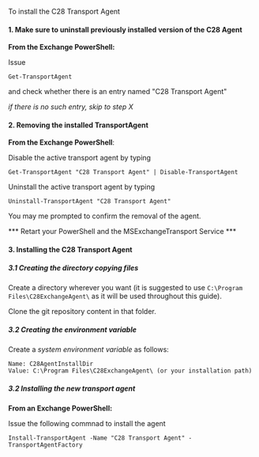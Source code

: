 To install the C28 Transport Agent

#### 1. Make sure to uninstall previously installed version of the C28 Agent

**From the Exchange PowerShell:**

Issue 

``` 
Get-TransportAgent
```

 and check whether there is an entry named "C28 Transport Agent"

*if there is no such entry, skip to step X*

#### 2. Removing the installed TransportAgent

**From the Exchange PowerShell**:

Disable the active transport agent by typing 

``` 
Get-TransportAgent "C28 Transport Agent" | Disable-TransportAgent
```

Uninstall the active transport agent by typing

``` 
Uninstall-TransportAgent "C28 Transport Agent"
```

You may me prompted to confirm the removal of the agent.

*** Retart your PowerShell and the MSExchangeTransport Service ***

#### 3. Installing the C28 Transport Agent

##### 3.1 Creating the directory copying files

Create a directory wherever you want (it is suggested to use ```C:\Program Files\C28ExchangeAgent\``` as it will be used throughout this guide).

Clone the git repository content in that folder.

##### 3.2 Creating the environment variable

Create a *system environment variable* as follows:

``` 
Name: C28AgentInstallDir
Value: C:\Program Files\C28ExchangeAgent\ (or your installation path)
```

##### 3.2 Installing the new transport agent

**From an Exchange PowerShell:**

Issue the following commnad to install the agent

``` 
Install-TransportAgent -Name "C28 Transport Agent" -TransportAgentFactory 
```









